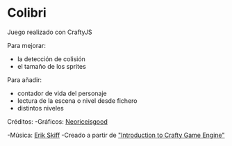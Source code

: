 # Colibri #

Juego realizado con CraftyJS

Para mejorar:
- la detecci&oacute;n de colisi&oacute;n
- el tama&ntilde;o de los sprites

Para a&ntilde;adir:
- contador de vida del personaje
- lectura de la escena o nivel desde fichero
- distintos niveles

Cr&eacute;ditos:
-Gr&aacute;ficos: <a href="http://neoriceisgood.deviantart.com/gallery/" target="_blank">Neoriceisgood</a> 

-M&uacute;sica: <a href="http://ericskiff.com/music/ " target="_blank">Erik Skiff</a> 
-Creado a partir de <a href="http://buildnewgames.com/introduction-to-crafty/" target="_blank">"Introduction to Crafty Game Engine"</a>
			